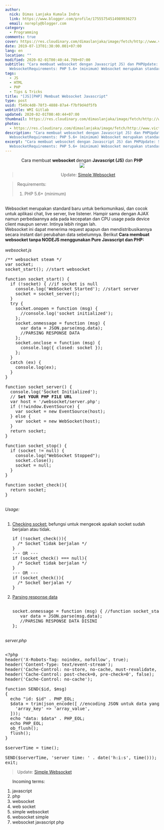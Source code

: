 ```yaml
---
author:
  nick: Dimas Lanjaka Kumala Indra
  link: https://www.blogger.com/profile/17555754514989936273
  email: noreply@blogger.com
category:
  - Programming
comments: true
cover: https://res.cloudinary.com/dimaslanjaka/image/fetch/http://www.victim-site.com/img/snapshots/websocket.png
date: 2019-07-13T01:38:00.001+07:00
lang: en
location: ""
modified: 2020-02-01T00:40:44.799+07:00
subtitle: "Cara membuat websocket dengan Javascript JS) dan PHPUpdate: Simple
  WebsocketRequirements: PHP 5.6+ (minimum) Websocket merupakan standard"
tags:
  - JS
  - HTML
  - PHP
  - Tips & Tricks
title: "[JS][PHP] Membuat Websocket Javascript"
type: post
uuid: f549c4d8-78f3-4888-87a4-f7bf9d4df5fb
webtitle: WMI Gitlab
updated: 2020-02-01T00:40:44+07:00
thumbnail: https://res.cloudinary.com/dimaslanjaka/image/fetch/http://www.victim-site.com/img/snapshots/websocket.png
photos:
  - https://res.cloudinary.com/dimaslanjaka/image/fetch/http://www.victim-site.com/img/snapshots/websocket.png
description: "Cara membuat websocket dengan Javascript JS) dan PHPUpdate: Simple
  WebsocketRequirements: PHP 5.6+ (minimum) Websocket merupakan standard"
excerpt: "Cara membuat websocket dengan Javascript JS) dan PHPUpdate: Simple
  WebsocketRequirements: PHP 5.6+ (minimum) Websocket merupakan standard"
---
```


<div dir="ltr" style="text-align: left;" trbidi="on"><div style="text-align: center;">Cara membuat <b>websocket </b>dengan <b>Javascript (JS)</b> dan <b>PHP</b><br><img src="https://res.cloudinary.com/dimaslanjaka/image/fetch/http://www.victim-site.com/img/snapshots/websocket.png"><br><blockquote>Update: <a href="https://www.webmanajemen.com/p/simple-websocket.html">Simple Websocket</a></blockquote></div><blockquote class="tr_bq" style="text-align: left;">Requirements: <br><ol style="text-align: left;"><li>PHP 5.6+ (minimum)&nbsp;</li></ol></blockquote><br>Websocket merupakan standard baru untuk berkomunikasi, dan cocok untuk aplikasi chat, live server, live listener. Hampir sama dengan AJAX namun perbedaannya ada pada kecepatan dan CPU usage pada device client maupun server. Intinya lebih ringan lah.<br>Websocket ini dapat menerima request apapun dan mendistribusikannya secara instant dari perubahan data sebelumnya. Berikut <b>Cara membuat websocket tanpa NODEJS menggunakan Pure Javascript dan PHP:</b><br><br><i>websocket.js</i><br><pre>/** websocket steam */<br>var socket;<br>socket_start(); //start websocket<br><br>function socket_start() {<br>  if (!socket) { //if socket is null<br>    console.log('WebSocket Started'); //start server<br>    socket = socket_server();<br>  }<br>  try {<br>    socket.onopen = function (msg) {<br>      //console.log('socket initialized');<br>    };<br>    socket.onmessage = function (msg) {<br>      var data = JSON.parse(msg.data);<br>      //PARSING RESPONSE DATA<br>    };<br>    socket.onclose = function (msg) {<br>      console.log({ closed: socket });<br>    };<br>  }<br>  catch (ex) {<br>    console.log(ex);<br>  }<br>}<br><br>function socket_server() {<br>  console.log('Socket Initialized');<br>  // <b>Set YOUR PHP FILE URL</b><br>  var host = '/websocket/server.php'; <br>  if (!!window.EventSource) {<br>    var socket = new EventSource(host);<br>  } else {<br>    var socket = new WebSocket(host);<br>  }<br>  return socket;<br>}<br><br>function socket_stop() {<br>  if (socket != null) {<br>    console.log("WebSocket Stopped");<br>    socket.close();<br>    socket = null;<br>  }<br>}<br><br>function socket_check(){<br>  return socket;<br>}<br></pre><br><i>Usage:</i><br><br><ol style="text-align: left;"><li><u>Checking socket:</u>&nbsp;befungsi untuk mengecek apakah socket sudah berjalan atau tidak.</li><pre>if (!socket_check()){<br>  /* Socket tidak berjalan */<br>}<br>--- OR ---<br>if (socket_check() === null){<br>  /* Socket tidak berjalan */<br>}<br>--- OR ---<br>if (socket_check()){<br>  /* Socket berjalan */<br>}<br></pre><li><u>Parsing response data</u></li><pre><br>socket.onmessage = function (msg) { //function socket_start()<br>   var data = JSON.parse(msg.data);<br>   //PARSING RESPONSE DATA DISINI<br>};<br></pre></ol><br><i>server.php</i><pre><br>&lt;?php<br>header('X-Robots-Tag: noindex, nofollow', true);<br>header('Content-Type: text/event-stream');<br>header('Cache-Control: no-store, no-cache, must-revalidate, max-age=0');<br>header('Cache-Control: post-check=0, pre-check=0', false);<br>header('Cache-Control: no-cache');<br><br>function SEND($id, $msg)<br>{<br>  echo "id: $id" . PHP_EOL;<br>  $data = trim(json_encode([ //encoding JSON untuk data yang panjang<br>    'array_key' =&gt; 'array_value',<br>  ]));<br>  echo "data: $data" . PHP_EOL;<br>  echo PHP_EOL;<br>  ob_flush();<br>  flush();<br>}<br><br>$serverTime = time();<br><br>SEND($serverTime, 'server time: ' . date('h:i:s', time()));<br>exit;<br></pre></div><blockquote>Update: <a href="https://www.webmanajemen.com/p/simple-websocket.html">Simple Websocket</a></blockquote> <ol><p>Incoming terms:</p><li>javascript</li><li>php</li><li>websocket</li><li>web socket</li><li>simple websocket</li><li>websocket simple</li><li>websocket javascript php</li></ol>